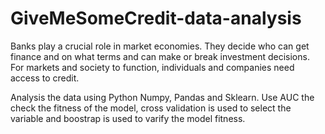 # GiveMeSomeCredit-data-analysis
Banks play a crucial role in market economies. They decide who can get finance and on what terms and can make or break investment decisions. For markets and society to function, individuals and companies need access to credit. 

Analysis the data using Python Numpy, Pandas and Sklearn. Use AUC the check the fitness of the model, cross validation is used to select the variable and boostrap is used to varify the model fitness. 
